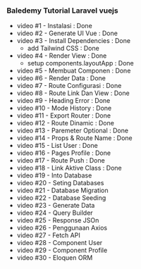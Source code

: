 ### Baledemy Tutorial Laravel vuejs

- video #1 - Instalasi : Done
- video #2 - Generate UI Vue : Done
- video #3 - Install Dependencies : Done
  - add Tailwind CSS : Done
- video #4 - Render View : Done
  - setup components.layoutApp : Done
- video #5 - Membuat Componen : Done
- video #6 - Render Data : Done
- video #7 - Route Configurasi : Done
- video #8 - Route Link Dan View : Done
- video #9 - Heading Error : Done
- video #10 - Mode History : Done
- video #11 - Export Router : Done
- video #12 - Route Dinamic : Done
- video #13 - Paremeter Optional : Done
- video #14 - Props & Route Name : Done
- video #15 - List User : Done
- video #16 - Pages Profile : Done
- video #17 - Route Push : Done
- video #18 - Link Aktive Class : Done
- video #19 - Into Database
- video #20 - Seting Databases
- video #21 - Database Migration
- video #22 - Database Seeding
- video #23 - Generate Data
- video #24 - Query Builder
- video #25 - Response JSOn
- video #26 - Penggunaan Axios
- video #27 - Fetch API
- video #28 - Component User
- video #29 - Component Profile
- video #30 - Eloquen ORM